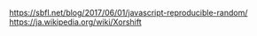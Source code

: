 https://sbfl.net/blog/2017/06/01/javascript-reproducible-random/
https://ja.wikipedia.org/wiki/Xorshift
